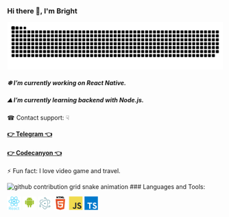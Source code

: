### Hi there 👋, I'm Bright

<img src="images/github-user-contribution.svg" alt="react" />
<p>
<h5>❄ I’m currently working on React Native.</h5>
<h5>⛰︎ I’m currently learning backend with Node.js.</h5>
</p>

☎ Contact support: ☟

   <h4><strong><a href="https://t.me/BrightKieu">👉 Telegram 👈</a></strong></h4>
   <h4><strong><a href="https://codecanyon.net/user/brightteam">👉 Codecanyon 👈</a></strong></h4>
 
⚡ Fun fact: I love video game and travel.

<picture>
  <source media="(prefers-color-scheme: dark)" srcset="https://raw.githubusercontent.com/kbqdev/kbqdev/output/github-contribution-grid-snake-dark.svg">
  <source media="(prefers-color-scheme: light)" srcset="https://raw.githubusercontent.com/kbqdev/kbqdev/output/github-contribution-grid-snake.svg">
  <img alt="github contribution grid snake animation" src="https://raw.githubusercontent.com/kbqdev/kbqdev/output/github-contribution-grid-snake.svg">
</picture>
### Languages and Tools:
<p align="left">
<img src="https://raw.githubusercontent.com/devicons/devicon/master/icons/react/react-original-wordmark.svg" alt="react" width="32" height="32"/>
<img src="https://raw.githubusercontent.com/devicons/devicon/master/icons/android/android-original-wordmark.svg" alt="android" width="32" height="32"/>
<img src="https://raw.githubusercontent.com/devicons/devicon/master/icons/electron/electron-original.svg" alt="electron" width="32" height="32"/>
<img src="https://raw.githubusercontent.com/devicons/devicon/master/icons/html5/html5-original-wordmark.svg" alt="html5" width="32" height="32"/>
<img src="https://raw.githubusercontent.com/devicons/devicon/master/icons/javascript/javascript-original.svg" alt="javascript" width="32" height="32"/>
<img src="https://raw.githubusercontent.com/devicons/devicon/master/icons/typescript/typescript-original.svg" alt="typescript" width="32" height="32"/>
</p>

<!--
**kbqdev/kbqdev** is a ✨ _special_ ✨ repository because its `README.md` (this file) appears on your GitHub profile.

Here are some ideas to get you started:

- 🔭 I’m currently working on 
- 🌱 I’m currently learning ...
- 👯 I’m looking to collaborate on ...
- 🤔 I’m looking for help with ...
- 💬 Ask me about ...
- 📫 How to reach me: ...
- 😄 Pronouns: ...
- ⚡ Fun fact: ...
-->
